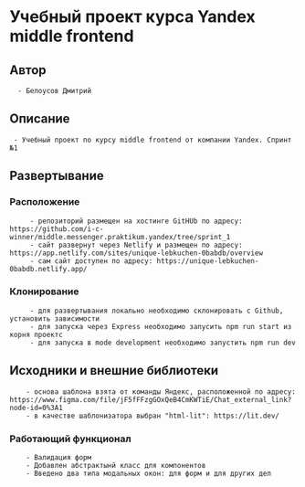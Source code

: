 # Учебный проект курса Yandex middle frontend

  ## Автор 
      - Белоусов Дмитрий
  ## Описание
     - Учебный проект по курсу middle frontend от компании Yandex. Спринт №1

  ## Развертывание 

  ### Расположение

         - репозиторий размещен на хостинге GitHUb по адресу: https://github.com/i-c-winner/middle.messenger.praktikum.yandex/tree/sprint_1
         - сайт развернут через Netlify и размещен по адресу: https://app.netlify.com/sites/unique-lebkuchen-0babdb/overview
         - сам сайт доступен по адресу: https://unique-lebkuchen-0babdb.netlify.app/

  ### Клонирование

         - для развертывания локально необходимо склонировать с Github, установить зависимости
         - для запуска через Express необходимо запусить npm run start из корня проектс
         - для запуска в mode development необходимо запустить npm run dev

  ## Исходники и внешние библиотеки

        - основа шаблона взята от команды Яндекс, расположенной по адресу: https://www.figma.com/file/jF5fFFzgGOxQeB4CmKWTiE/Chat_external_link?node-id=0%3A1
        - в качестве шаблонизатора выбран "html-lit": https://lit.dev/
  
  ### Работающий функционал

        - Валидация форм
        - Добавлен абстрактынй класс для компонентов
        - Введено два типа модальных окон: для форм и для других дел